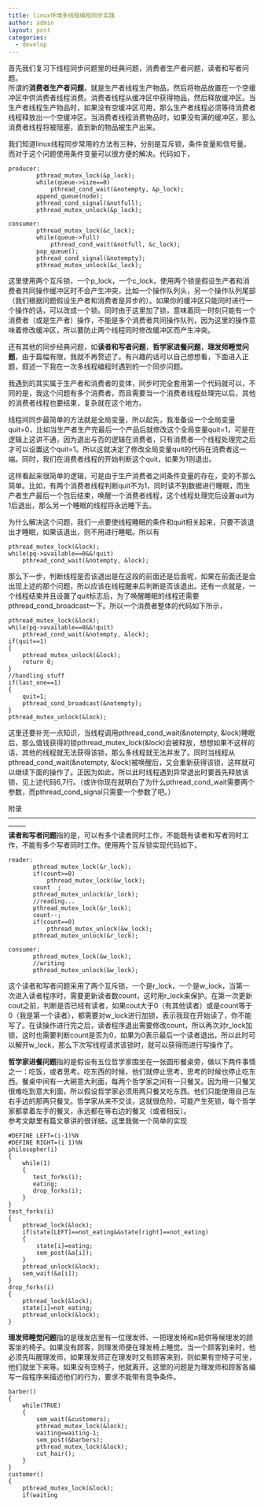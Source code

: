 ```yaml
---
title: linux环境多线程编程同步实践
author: admin
layout: post
categories:
  - develop
---
```



首先我们复习下线程同步问题里的经典问题，消费者生产者问题，读者和写者问题。  
所谓的**消费者生产者问题**，就是生产者线程生产物品，然后将物品放置在一个空缓冲区中供消费者线程消费。消费者线程从缓冲区中获得物品，然后释放缓冲区。当生产者线程生产物品时，如果没有空缓冲区可用，那么生产者线程必须等待消费者线程释放出一个空缓冲区。当消费者线程消费物品时，如果没有满的缓冲区，那么消费者线程将被阻塞，直到新的物品被生产出来。

我们知道linux线程同步常用的方法有三种，分别是互斥锁，条件变量和信号量。而对于这个问题使用条件变量可以很方便的解决。代码如下，



    producer:
    		pthread_mutex_lock(&p_lock);
    		while(queue->size==0)
    			pthread_cond_wait(&notempty, &p_lock);
    		append_queue(node);
    		pthread_cond_signal(&notfull);
    		pthread_mutex_unlock(&p_lock);
    
    consumer:
    		pthread_mutex_lock(&c_lock);
    		while(queue->full)
    			pthread_cond_wait(&notfull, &c_lock);
    		pop_queue();
    		pthread_cond_signal(&notempty);
    		pthread_mutex_unlock(&c_lock);

这里使用两个互斥锁，一个p\_lock，一个c\_lock，使用两个锁是假设生产者和消费者共同操作缓冲区时不会产生冲突，比如一个操作队列头，另一个操作队列尾部（我们根据问题假设生产者和消费者是异步的）。如果你的缓冲区只能同时进行一个操作的话，可以改成一个锁。同时由于这里加了锁，意味着同一时刻只能有一个消费者（或是生产者）操作，不能是多个消费者共同操作队列，因为这里的操作意味着修改缓冲区，所以要防止两个线程同时修改缓冲区而产生冲突。

还有其他的同步经典问题，如**读者和写者问题**，**哲学家进餐问题**，**理发师睡觉问题**，由于篇幅有限，我就不再赘述了。有兴趣的话可以自己想想看，下面进入正题，叙述一下我在一次多线程编程时遇到的一个同步问题。  
 
我遇到的其实属于生产者和消费者的变体，同步时完全套用第一个代码就可以，不同的是，我这个问题有多个消费者，而且需要当一个消费者线程处理完以后，其他的消费者线程也要结束，复杂就在这个地方。

线程间同步最简单的方法就是全局变量，所以起先，我准备设一个全局变量quit=0，比如当生产者生产完最后一个产品后就修改这个全局变量quit=1，可是在逻辑上这讲不通，因为退出与否的逻辑在消费者，只有消费者一个线程处理完之后才可以设置这个quit=1。所以这就决定了修改全局变量quit的代码在消费者这一端。同时，我们在消费者线程的开始判断这个quit，如果为1则退出。

这样看起来很简单的逻辑，可是由于生产消费者之间条件变量的存在，变的不那么简单。比如，有两个消费者线程判断quit不为1，同时读不到数据进行睡眠，而生产者生产最后一个包后结束，唤醒一个消费者线程，这个线程处理完后设置quit为1后退出，那么另一个睡眠的线程将永远睡下去。

为什么解决这个问题，我们一点要使线程睡眠的条件和quit相关起来，只要不该退出才睡眠，如果该退出，则不用进行睡眠。所以有

    pthread_mutex_lock(&lock);
    while(pq->available==0&&!quit)
        pthread_cond_wait(&notempty, &lock);
    

那么下一步，判断线程是否该退出是在这段的前面还是后面呢，如果在前面还是会出现上述的那个问题，所以应该在线程醒来后判断是否该退出。还有一点就是，一个线程结束并且设置了quit标志后，为了唤醒睡眠的线程还需要pthread\_cond\_broadcast一下。所以一个消费者整体的代码如下所示，

    pthread_mutex_lock(&lock);
    while(pq->available==0&&!quit)
        pthread_cond_wait(&notempty, &lock);
    if(quit==1)
    {
        pthread_mutex_unlock(&lock);
        return 0;
    }
    //handling stuff
    if(last_one==1)
    {
        quit=1;
        pthread_cond_broadcast(&notempty);
    }
    pthread_mutex_unlock(&lock);
    

这里还要补充一点知识，当线程调用pthread\_cond\_wait(&notempty, &lock)睡眠后，那么值钱获得的锁pthread\_mutex\_lock(&lock)会被释放，想想如果不这样的话，其他的线程就无法获得该锁，那么多线程就无法并发了。同时当线程从pthread\_cond\_wait(&notempty, &lock)被唤醒后，又会重新获得该锁，这样就可以继续下面的操作了。正因为如此，所以此时线程遇到异常退出时要首先释放该锁，见上述代码6,7行。（或许你现在就明白了为什么pthread\_cond\_wait需要两个参数，而pthread\_cond\_signal只需要一个参数了吧。）





附录  
——————————————————————————————————————–  
**读者和写者问题**指的是，可以有多个读者同时工作，不能既有读者和写者同时工作，不能有多个写者同时工作。使用两个互斥锁实现代码如下，

    reader:
           pthread_mutex_lock(&r_lock);
           if(count>=0)
               pthread_mutex_lock(&w_lock);
           count  ;
           pthread_mutex_unlock(&r_lock);
           //reading...
           pthread_mutex_lock(&r_lock);
           count--;
           if(count==0)
               pthread_mutex_unlock(&w_lock);
           pthread_mutex_unlock(&r_lock);
    
    consumer:
           pthread_mutex_lock(&w_lock);
           //writing
           pthread_mutex_unlock(&w_lock);
    

这个读者和写者问题采用了两个互斥锁，一个是r\_lock，一个是w\_lock，当第一次进入读者程序时，需要更新读者数count，这时用r\_lock来保护。在第一次更新cout之前，判断是否已经有读者，如果cout大于0（有其他读者）或是count等于0（我是第一个读者），都需要对w\_lock进行加锁，表示我现在开始读了，你不能写了。在读操作进行完之后，读者程序退出需要修改count，所以再次对r\_lock加锁，这时也需要判断count是否为0，如果为0表示最后一个读者退出，所以此时可以解开w\_lock，那么下次写线程请求该锁时，就可以获得而进行写操作了。

**哲学家进餐问题**指的是假设有五位哲学家围坐在一张圆形餐桌旁，做以下两件事情之一：吃饭，或者思考。吃东西的时候，他们就停止思考，思考的时候也停止吃东西。餐桌中间有一大碗意大利面，每两个哲学家之间有一只餐叉。因为用一只餐叉很难吃到意大利面，所以假设哲学家必须用两只餐叉吃东西。他们只能使用自己左右手边的那两只餐叉。哲学家从来不交谈，这就很危险，可能产生死锁，每个哲学家都拿着左手的餐叉，永远都在等右边的餐叉（或者相反）。  
参考文献里有篇文章讲的很详细，这里我做一个简单的实现

    #DEFINE LEFT=(i-1)%N
    #DEFINE RIGHT=(i 1)%N
    philosopher(i)
    {
        while(1)
        {
           test_forks(i);
           eating;
           drop_forks(i);
        }
    }
    test_forks(i)
    {
        pthread_lock(&lock);
        if(state[LEFT]==not_eating&&state[right]==not_eating)
        {
            state[i]=eating;
            sem_post(&a[i]);
        }
        pthread_unlock(&lock);
        sem_wait(&a[i]);
    }
    drop_forks(i)
    {
        pthread_lock(&lock);
        state[i]=not_eating;
        pthread_unlock(&lock);
    }
    

**理发师睡觉问题**指的是理发店里有一位理发师、一把理发椅和n把供等候理发的顾客坐的椅子。如果没有顾客，则理发师便在理发椅上睡觉。当一个顾客到来时，他必须先叫醒理发师，如果理发师正在理发时又有顾客来到，则如果有空椅子可坐，他们就坐下来等。如果没有空椅子，他就离开。这里的问题是为理发师和顾客各编写一段程序来描述他们的行为，要求不能带有竞争条件。

    barber()
    {
        while(TRUE)
        {
            sem_wait(&customers);
            pthread_mutex_lock(&lock);
            waiting=waiting-1;
            sem_post(&barbers);
            pthread_mutex_lock(&lock);
            cut_hair();
        }
    }
    customer()
    {
        pthread_mutex_lock(&lock);
        if(waiting